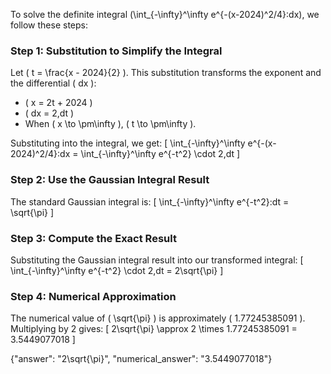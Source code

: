 

To solve the definite integral \(\int_{-\infty}^\infty e^{-(x-2024)^2/4}\:dx\), we follow these steps:

### Step 1: Substitution to Simplify the Integral
Let \( t = \frac{x - 2024}{2} \). This substitution transforms the exponent and the differential \( dx \):
- \( x = 2t + 2024 \)
- \( dx = 2\,dt \)
- When \( x \to \pm\infty \), \( t \to \pm\infty \).

Substituting into the integral, we get:
\[
\int_{-\infty}^\infty e^{-(x-2024)^2/4}\:dx = \int_{-\infty}^\infty e^{-t^2} \cdot 2\,dt
\]

### Step 2: Use the Gaussian Integral Result
The standard Gaussian integral is:
\[
\int_{-\infty}^\infty e^{-t^2}\:dt = \sqrt{\pi}
\]

### Step 3: Compute the Exact Result
Substituting the Gaussian integral result into our transformed integral:
\[
\int_{-\infty}^\infty e^{-t^2} \cdot 2\,dt = 2\sqrt{\pi}
\]

### Step 4: Numerical Approximation
The numerical value of \( \sqrt{\pi} \) is approximately \( 1.77245385091 \). Multiplying by 2 gives:
\[
2\sqrt{\pi} \approx 2 \times 1.77245385091 = 3.5449077018
\]

{"answer": "2\\sqrt{\\pi}", "numerical_answer": "3.5449077018"}
